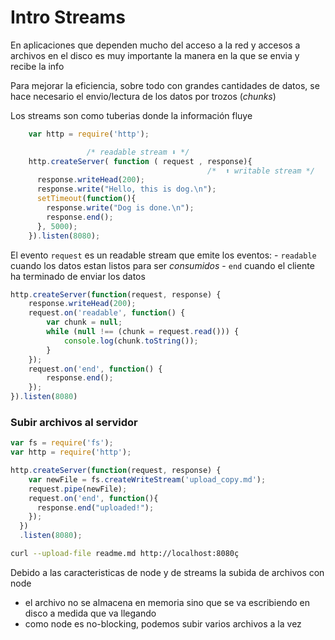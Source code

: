 # Intro Streams

En aplicaciones que dependen mucho del acceso a la red y accesos a archivos en el disco es muy importante la manera en la que se envia y recibe la info

Para mejorar la eficiencia, sobre todo con grandes cantidades de datos, se hace necesario el envio/lectura de los datos por trozos (_chunks_)

Los streams son como tuberias donde la información fluye

```javascript
    var http = require('http');

                 /* readable stream ⬇ */   
    http.createServer( function ( request , response){ 
                                            /*  ⬆ writable stream */
      response.writeHead(200);
      response.write("Hello, this is dog.\n");
      setTimeout(function(){ 
        response.write("Dog is done.\n");
        response.end();
      }, 5000);
    }).listen(8080);
```

El evento `request` es un readable stream que emite los eventos:
    - `readable` cuando los datos estan listos para ser _consumidos_
    - `end` cuando el cliente ha terminado de enviar los datos

```javascript
http.createServer(function(request, response) {
    response.writeHead(200);
    request.on('readable', function() {
        var chunk = null;
        while (null !== (chunk = request.read())) {
            console.log(chunk.toString());
        }
    });
    request.on('end', function() {
        response.end();
    });
}).listen(8080)
```


### Subir archivos al servidor

```javascript
var fs = require('fs');
var http = require('http');

http.createServer(function(request, response) {
    var newFile = fs.createWriteStream('upload_copy.md');
    request.pipe(newFile);
    request.on('end', function(){
      response.end("uploaded!");
    });
  })
  .listen(8080);
```

```bash
curl --upload-file readme.md http://localhost:8080ç
```

Debido a las caracteristicas de node y de streams la subida de archivos con node 

- el archivo no se almacena en memoria sino que se va escribiendo en disco a medida que va llegando
- como node es no-blocking, podemos subir varios archivos a la vez


